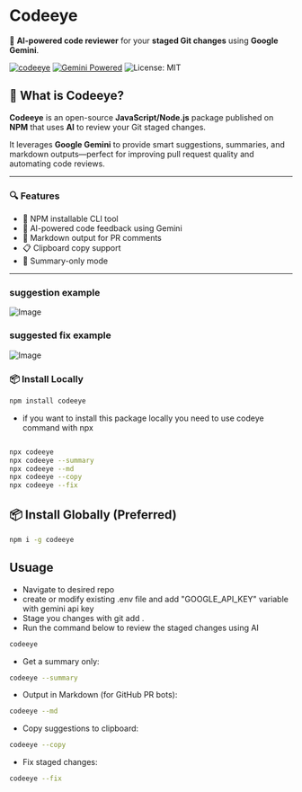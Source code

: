 # Codeeye

🧠 **AI-powered code reviewer** for your **staged Git changes** using **Google Gemini**.

[![codeeye](https://img.shields.io/npm/v/codeeye)](https://npmjs.com/package/codeeye)
[![Gemini Powered](https://img.shields.io/badge/powered%20by-Gemini-blue)](https://makersuite.google.com)
![License: MIT](https://img.shields.io/badge/License-MIT-yellow.svg)


## 🚀 What is Codeeye?

**Codeeye** is an open-source **JavaScript/Node.js** package published on **NPM** that uses **AI** to review your Git staged changes.

It leverages **Google Gemini** to provide smart suggestions, summaries, and markdown outputs—perfect for improving pull request quality and automating code reviews.

---

### 🔍 Features

- 🌟 NPM installable CLI tool
- 🤖 AI-powered code feedback using Gemini
- 📝 Markdown output for PR comments
- 📋 Clipboard copy support
- 📄 Summary-only mode

---

### suggestion example
![Image](https://res.cloudinary.com/djnvd9axl/image/upload/v1748796387/codeeye_axhnay.png)

### suggested fix example
![Image](https://res.cloudinary.com/djnvd9axl/image/upload/v1748796387/image_yqyfed.png)


### 📦 Install Locally


```bash
npm install codeeye
```
- if you want to install this package locally you need to use codeye command with npx

```bash

npx codeeye
npx codeeye --summary
npx codeeye --md
npx codeeye --copy
npx codeeye --fix

```

## 📦 Install Globally (Preferred)

```bash
npm i -g codeeye
```

## Usuage

- Navigate to desired repo
- create or modify existing .env file and add "GOOGLE_API_KEY" variable with gemini api key
- Stage you changes with git add .
- Run the command below to review the staged changes using AI

```bash
codeeye
```
- Get a summary only:

```bash
codeeye --summary
```
- Output in Markdown (for GitHub PR bots):

```bash
codeeye --md
```

- Copy suggestions to clipboard:

```bash
codeeye --copy
```

- Fix staged changes:

```bash
codeeye --fix
```